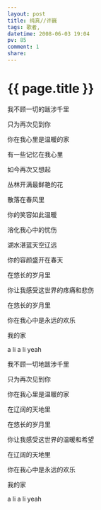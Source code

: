 ```yaml
---
layout: post
title: 纯真//许巍
tags: 歌者,
datetime: 2008-06-03 19:04
pv: 85
comment: 1
share: 
---
```


{{ page.title }}
================

 <p>我不顾一切的跋涉千里</p><p>只为再次见到你</p><p>你在我心里是温暖的家</p><p>有一些记忆在我心里</p><p>如今再次又想起</p><p>丛林开满最鲜艳的花</p><p>散落在春风里</p><p>你的笑容如此温暖</p><p>溶化我心中的忧伤</p><p>湖水湛蓝天空辽远</p><p>你的容颜盛开在春天</p><p>在悠长的岁月里</p><p>你让我感受这世界的疼痛和悲伤</p><p>在悠长的岁月里</p><p>你在我心中是永远的欢乐</p><p>我的家</p><p>a li a li yeah</p><p> </p><p>我不顾一切地跋涉千里</p><p>只为再次见到你</p><p>你在我心里是温暖的家</p><p>在辽阔的天地里</p><p>在悠长的岁月里</p><p>你让我感受这世界的温暖和希望</p><p>在辽阔的天地里</p><p>你在我心中是永远的欢乐</p><p>我的家</p><p>a li a li yeah</p> 

